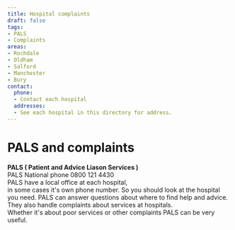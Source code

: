 ```yaml
---
title: Hospital complaints
draft: false
tags:
- PALS
- Complaints
areas:
- Rochdale
- Oldham
- Salford
- Manchester
- Bury
contact:
  phone:
  - Contact each hospital
  addresses:
  - See each hospital in this directory for address.
---
```


# PALS and complaints  
**PALS ( Patient and Advice Liason Services )**  
PALS National phone 0800 121 4430  
PALS have a local office at each hospital,  
in some cases it's own phone number. So you should look at the hospital you need. 
PALS can answer questions about where to find help and 
advice.  
They also handle complaints about services at 
hospitals.  
Whether it's about poor services or other complaints 
PALS can be very useful.  